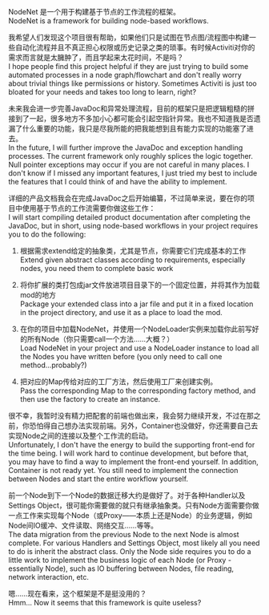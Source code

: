 
NodeNet 是一个用于构建基于节点的工作流程的框架。\
NodeNet is a framework for building node-based workflows.

我希望人们发现这个项目很有帮助，如果他们只是试图在节点图/流程图中构建一些自动化流程并且不真正担心权限或历史记录之类的琐事。有时候Activiti对你的需求而言就是太臃肿了，而且学起来太花时间，不是吗？\
I hope people find this project helpful if they are just trying to build some automated processes in a node graph/flowchart and don't really worry about trivial things like permissions or history. Sometimes Activiti is just too bloated for your needs and takes too long to learn, right?

未来我会进一步完善JavaDoc和异常处理流程，目前的框架只是把逻辑粗糙的拼接到了一起，很多地方不多加小心都可能会引起空指针异常。我也不知道我是否遗漏了什么重要的功能，我只是尽我所能的把我能想到且有能力实现的功能塞了进去。\
In the future, I will further improve the JavaDoc and exception handling processes. The current framework only roughly splices the logic together. Null pointer exceptions may occur if you are not careful in many places. I don't know if I missed any important features, I just tried my best to include the features that I could think of and have the ability to implement.

详细的产品文档我会在完成JavaDoc之后开始编纂，不过简单来说，要在你的项目中使用基于节点的工作流需要你做这些工作：\
I will start compiling detailed product documentation after completing the JavaDoc, but in short, using node-based workflows in your project requires you to do the following:

1. 根据需求extend给定的抽象类，尤其是节点，你需要它们完成基本的工作\
Extend given abstract classes according to requirements, especially nodes, you need them to complete basic work

2. 将你扩展的类打包成jar文件放进项目目录下的一个固定位置，并将其作为加载mod的地方\
Package your extended class into a jar file and put it in a fixed location in the project directory, and use it as a place to load the mod.

3. 在你的项目中加载NodeNet，并使用一个NodeLoader实例来加载你此前写好的所有Node（你只需要call一个方法……大概？）\
Load NodeNet in your project and use a NodeLoader instance to load all the Nodes you have written before (you only need to call one method...probably?)

4. 把对应的Map传给对应的工厂方法，然后使用工厂来创建实例。\
Pass the corresponding Map to the corresponding factory method, and then use the factory to create an instance.

很不幸，我暂时没有精力把配套的前端也做出来，我会努力继续开发，不过在那之前，你恐怕得自己想办法实现前端。另外，Container也没做好，你还需要自己去实现Node之间的连接以及整个工作流的启动。\
Unfortunately, I don't have the energy to build the supporting front-end for the time being. I will work hard to continue development, but before that, you may have to find a way to implement the front-end yourself. In addition, Container is not ready yet. You still need to implement the connection between Nodes and start the entire workflow yourself.

前一个Node到下一个Node的数据迁移大约是做好了。对于各种Handler以及Settings Object，很可能你需要做的就只有继承抽象类。只有Node方面需要你做一点工作来实现每个Node（或Proxy——本质上还是Node）的业务逻辑，例如Node间IO缓冲、文件读取、网络交互……等等。\
The data migration from the previous Node to the next Node is almost complete. For various Handlers and Settings Object, most likely all you need to do is inherit the abstract class. Only the Node side requires you to do a little work to implement the business logic of each Node (or Proxy - essentially Node), such as IO buffering between Nodes, file reading, network interaction, etc.

嗯……现在看来，这个框架是不是挺没用的？\
Hmm... Now it seems that this framework is quite useless?

